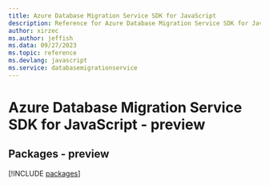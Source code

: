 ```yaml
---
title: Azure Database Migration Service SDK for JavaScript
description: Reference for Azure Database Migration Service SDK for JavaScript
author: xirzec
ms.author: jeffish
ms.data: 09/27/2023
ms.topic: reference
ms.devlang: javascript
ms.service: databasemigrationservice
---
```

# Azure Database Migration Service SDK for JavaScript - preview
## Packages - preview
[!INCLUDE [packages](database-migration-service-index.md)]